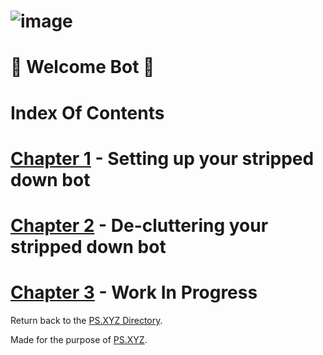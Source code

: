 # ![image](https://user-images.githubusercontent.com/79745507/148041403-b807d1df-66b2-446a-b6cb-bdd150f487a4.png)

# 👋 Welcome Bot 👋
# Index Of Contents

# [Chapter 1](https://github.com/PS-XYZ-Developement/Directory/blob/main/Stripped%20Down%20Bot%20Tutorials/Welcome%20Bot/Chapters/Chapter1.md) - Setting up your stripped down bot
# [Chapter 2](https://github.com/PS-XYZ-Developement/Directory/blob/main/Stripped%20Down%20Bot%20Tutorials/Welcome%20Bot/Chapters/Chapter2.md) - De-cluttering your stripped down bot
# [Chapter 3](https://github.com/PS-XYZ-Developement/Directory/blob/main/Stripped%20Down%20Bot%20Tutorials/Welcome%20Bot/Chapters/Chapter3.md) - Work In Progress

Return back to the [PS.XYZ Directory](https://github.com/PS-XYZ-Developement/Directory).

Made for the purpose of [PS.XYZ](https://platservices.xyz).
